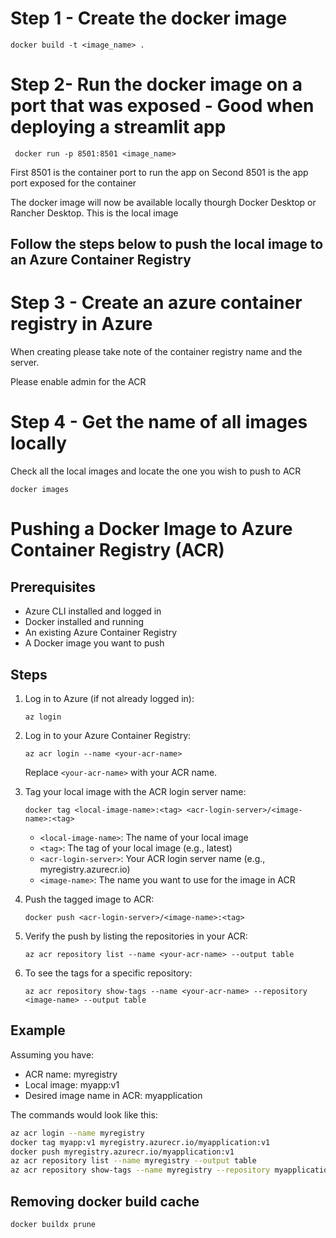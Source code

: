 # Step 1 - Create the docker image
```docker build -t <image_name> .```

# Step 2- Run the docker image on a port that was exposed - Good when deploying a streamlit app
``` docker run -p 8501:8501 <image_name>```

First 8501 is the container port to run the app on
Second 8501 is the app port exposed for the container

The docker image will now be available locally thourgh Docker Desktop or Rancher Desktop. This is the local image

## Follow the steps below to push the local image to an Azure Container Registry

# Step 3 - Create an azure container registry in Azure

When creating please take note of the container registry name and the server. 

Please enable admin for the ACR

# Step 4 - Get the name of all images locally 

Check all the local images and locate the one you wish to push to ACR

```docker images```

# Pushing a Docker Image to Azure Container Registry (ACR)

## Prerequisites
- Azure CLI installed and logged in
- Docker installed and running
- An existing Azure Container Registry
- A Docker image you want to push

## Steps

1. Log in to Azure (if not already logged in):
   ```
   az login
   ```

2. Log in to your Azure Container Registry:
   ```
   az acr login --name <your-acr-name>
   ```
   Replace `<your-acr-name>` with your ACR name.

3. Tag your local image with the ACR login server name:
   ```
   docker tag <local-image-name>:<tag> <acr-login-server>/<image-name>:<tag>
   ```
   - `<local-image-name>`: The name of your local image
   - `<tag>`: The tag of your local image (e.g., latest)
   - `<acr-login-server>`: Your ACR login server name (e.g., myregistry.azurecr.io)
   - `<image-name>`: The name you want to use for the image in ACR

4. Push the tagged image to ACR:
   ```
   docker push <acr-login-server>/<image-name>:<tag>
   ```

5. Verify the push by listing the repositories in your ACR:
   ```
   az acr repository list --name <your-acr-name> --output table
   ```

6. To see the tags for a specific repository:
   ```
   az acr repository show-tags --name <your-acr-name> --repository <image-name> --output table
   ```

## Example

Assuming you have:
- ACR name: myregistry
- Local image: myapp:v1
- Desired image name in ACR: myapplication

The commands would look like this:

```bash
az acr login --name myregistry
docker tag myapp:v1 myregistry.azurecr.io/myapplication:v1
docker push myregistry.azurecr.io/myapplication:v1
az acr repository list --name myregistry --output table
az acr repository show-tags --name myregistry --repository myapplication --output table
```



## Removing docker build cache

```docker buildx prune```